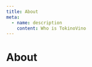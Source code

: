 ```yaml
---
title: About
meta:
  - name: description
    content: Who is TokinoVino
---
```


<div class="text-center">
  <!-- You can use Vue components inside markdown -->
  <h1>About</h1>
</div>

